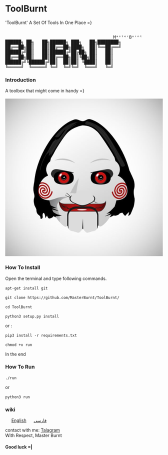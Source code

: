# ToolBurnt
'ToolBurnt' A Set Of Tools In One Place =}
<pre>  
                                         MᵃˢᵗᵉʳBᵘʳⁿᵗ
██████╗ ██╗   ██╗██████╗ ███╗   ██╗████████╗
██╔══██╗██║   ██║██╔══██╗████╗  ██║╚══██╔══╝
██████╔╝██║   ██║██████╔╝██╔██╗ ██║   ██║   
██╔══██╗██║   ██║██╔══██╗██║╚██╗██║   ██║   
██████╔╝╚██████╔╝██║  ██║██║ ╚████║   ██║   
╚═════╝  ╚═════╝ ╚═╝  ╚═╝╚═╝  ╚═══╝   ╚═╝                                                                                                                                          
</pre>

### Introduction

A toolbox that might come in handy =} 
<br />
<br />
<img src="logo.png" />
<br /> 


### How To Install

Open the terminal and type following commands.

<pre><code>apt-get install git</code></pre>

<pre><code>git clone https://github.com/MasterBurnt/ToolBurnt/</code></pre>

<pre><code>cd ToolBurnt</code></pre>
<pre><code>python3 setup.py install</code></pre>
or : 
<pre><code>pip3 install -r requirements.txt </code></pre>
<pre><code>chmod +x run</code></pre>
In the end
<br/>
### How To Run
<pre><code>./run </code></pre>
or
<pre><code>python3 run </code></pre>
### wiki
&nbsp; &nbsp; &nbsp;[English](https://github.com/MasterBurnt/ToolBurnt/wiki/English) &nbsp; &nbsp; &nbsp;[فارسی](https://github.com/MasterBurnt/ToolBurnt/wiki/Persian-home-page) 

contact with me:
<a href="https://t.me/TheBurnt">Talagram</a>
<br />
With Respect, Master Burnt
<br />
#### Good luck =|
